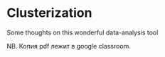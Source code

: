 # Clusterization
Some thoughts on this wonderful data-analysis tool

NB. Копия pdf лежит в google classroom.

